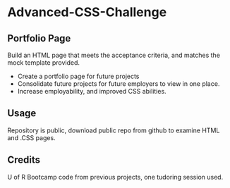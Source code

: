 # Advanced-CSS-Challenge

## Portfolio Page 

Build an HTML page that meets the acceptance criteria, and matches the mock template provided.

- Create a portfolio page for future projects
- Consolidate future projects for future employers to view in one place.
- Increase employability, and improved CSS abilities.

## Usage

Repository is public, download public repo from github to examine HTML and .CSS pages.

## Credits
U of R Bootcamp code from previous projects, one tudoring session used.
